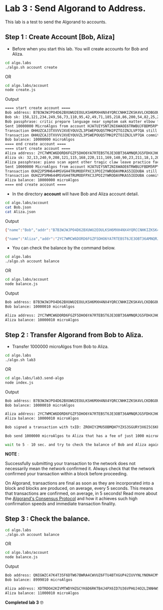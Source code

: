 # Lab 3 : Send Algorand to Address.

This lab is a test to send the Algorand to accounts.

## Step 1 : Create Account [Bob, Aliza]

-   Before when you start this lab. You will create accounts for Bob and Aliza.

```sh
cd algo.labs
./algo.sh account create
```

OR

```sh
cd algo.labs/account
node create.js
```

Output

```sh
==== start create account ====
Bob address: B7B3WJWJPO4D62BXUWU2EOULKSH6MXH4NX4YQRCCNHKIZKSK4VLCKDBGOU
Bob sk: 158,121,234,249,56,73,110,95,42,49,71,185,218,86,200,54,82,25,23,231,62,31,118,88,39,93,70,68,93,90,33,94,15,195,187,38,201,123,184,63,104,55,165,169,162,58,139,84,143,230,92,252,109,249,136,68,66,105,212,140,170,74,229,86
Bob passphrase: critic prepare language near symptom oak matter elbow fire fork goddess casino crawl shift warm busy attract output company dutch ritual final valve able job
Sent 10000000 MicroAlgos from account HJATUIYSNT2NI6WAOE6TRWBUJFBDM5RPYOGIRZPYXF3U2OPHFTV3NCVIKM to address B7B3WJWJPO4D62BXUWU2EOULKSH6MXH4NX4YQRCCNHKIZKSK4VLCKDBGOU, transaction ID: OHHUZCAJ3TXVVVJXVEYOUVZL3PSWEPOUQSTMH2PZTOJZNJLVP7QA. Fee set to 1000
Transaction OHHUZCAJ3TXVVVJXVEYOUVZL3PSWEPOUQSTMH2PZTOJZNJLVP7QA still pending as of round 3034
Transaction OHHUZCAJ3TXVVVJXVEYOUVZL3PSWEPOUQSTMH2PZTOJZNJLVP7QA committed in round 3036
Bob balance: 10000000 microAlgos
==== end create account ====
==== start create account ====
Aliza address: 2YC7WMCW6DORD6FGZF5DHO6YA7RTEBST6JE3OBT36AMNQRJG5FDHXJHOPI
Aliza sk: 32,13,240,9,208,121,115,168,220,111,169,140,90,23,211,18,1,205,216,101,188,224,152,152,201,163,161,20,93,57,177,104,214,5,251,48,86,240,221,17,248,166,201,122,51,187,216,7,227,50,6,83,242,73,183,6,123,240,24,216,69,38,233,70
Aliza passphrase: piano scan agent other tragic claw leave practice face frost hat bachelor old involve tobacco thing basic chapter spin energy riot exact easily about dinner
Sent 10000000 MicroAlgos from account HJATUIYSNT2NI6WAOE6TRWBUJFBDM5RPYOGIRZPYXF3U2OPHFTV3NCVIKM to address 2YC7WMCW6DORD6FGZF5DHO6YA7RTEBST6JE3OBT36AMNQRJG5FDHXJHOPI, transaction ID: OUHZ2P5MH644MSVGH4TRUMODFPXC3JPOI2YWRODAVMKAS5IEDUBA. Fee set to 1000
Transaction OUHZ2P5MH644MSVGH4TRUMODFPXC3JPOI2YWRODAVMKAS5IEDUBA still pending as of round 3036
Transaction OUHZ2P5MH644MSVGH4TRUMODFPXC3JPOI2YWRODAVMKAS5IEDUBA committed in round 3038
Aliza balance: 10000000 microAlgos
==== end create account ====
```

-   In the directory **account** will have Bob and Aliza account detail.

```sh
cd algo.labs/account
cat Bob.json
cat Aliza.json
```

Output

```sh
{"name":"Bob","addr":"B7B3WJWJPO4D62BXUWU2EOULKSH6MXH4NX4YQRCCNHKIZKSK4VLCKDBGOU","sk":"158,121,234,249,56,73,110,95,42,49,71,185,218,86,200,54,82,25,23,231,62,31,118,88,39,93,70,68,93,90,33,94,15,195,187,38,201,123,184,63,104,55,165,169,162,58,139,84,143,230,92,252,109,249,136,68,66,105,212,140,170,74,229,86","passphrase":"critic prepare language near symptom oak matter elbow fire fork goddess casino crawl shift warm busy attract output company dutch ritual final valve able job"}

{"name":"Aliza","addr":"2YC7WMCW6DORD6FGZF5DHO6YA7RTEBST6JE3OBT36AMNQRJG5FDHXJHOPI","sk":"32,13,240,9,208,121,115,168,220,111,169,140,90,23,211,18,1,205,216,101,188,224,152,152,201,163,161,20,93,57,177,104,214,5,251,48,86,240,221,17,248,166,201,122,51,187,216,7,227,50,6,83,242,73,183,6,123,240,24,216,69,38,233,70","passphrase":"piano scan agent other tragic claw leave practice face frost hat bachelor old involve tobacco thing basic chapter spin energy riot exact easily about dinner"}
```

-   You can check the balance by the command below.

```sh
cd algo.labs
./algo.sh account balance
```

OR

```sh
cd algo.labs/account
node balance.js
```

Output

```sh
Bob address: B7B3WJWJPO4D62BXUWU2EOULKSH6MXH4NX4YQRCCNHKIZKSK4VLCKDBGOU
Bob balance: 10000010 microAlgos

Aliza address: 2YC7WMCW6DORD6FGZF5DHO6YA7RTEBST6JE3OBT36AMNQRJG5FDHXJHOPI
Aliza balance: 10000010 microAlgos
```

## Step 2 : Transfer Algorand from Bob to Aliza.

-   Transfer 1000000 microAlgos from Bob to Aliza.

```sh
cd algo.labs
./algo.sh lab3
```

OR

```sh
cd algo.labs/lab3.send-algo
node index.js
```

Output

```sh
Bob address: B7B3WJWJPO4D62BXUWU2EOULKSH6MXH4NX4YQRCCNHKIZKSK4VLCKDBGOU
Bob balance: 10000010 microAlgos

Aliza address: 2YC7WMCW6DORD6FGZF5DHO6YA7RTEBST6JE3OBT36AMNQRJG5FDHXJHOPI
Aliza balance: 10000010 microAlgos

Bob signed a transaction with txID: ZROHIY2MU5OBMQH7YZXS3SGURY3X6I5C6KFK73NTZTZLCPMJXZKQ

Bob send 1000000 microAlgos to Aliza that has a fee of just 1000 microAlgos.

wait to 5 - 10 sec. and try to check the balance of Bob and Aliza again.
```

**NOTE** :

Successfully submitting your transaction to the network does not necessarily mean the network confirmed it. Always check that the network confirmed your transaction within a block before proceeding.

On Algorand, transactions are final as soon as they are incorporated into a block and blocks are produced, on average, every 5 seconds. This means that transactions are confirmed, on average, in 5 seconds! Read more about the [Algorand's Consensus Protocol](https://developer.algorand.org/docs/algorand_consensus/) and how it achieves such high confirmation speeds and immediate transaction finality.

## Step 3 : Check the balance.

```sh
cd algo.labs
./algo.sh account balance
```

OR

```sh
cd algo.labs/account
node balance.js
```

Output

```sh
Bob address: QNIGWZC47K4T35F6DTW67BWRA4CWVUZ6FTU4BTXGUP42IUVYNLYNON4CMY
Bob balance: 8999010 microAlgos

Aliza address: XDTRDO42KIVMTWDYHZGCYK6D6RKTB4J4PX6ID7U36VPHUJ4O2LINNHWSHI
Aliza balance: 11000010 microAlgos
```

**Completed lab 3** :nerd_face:
